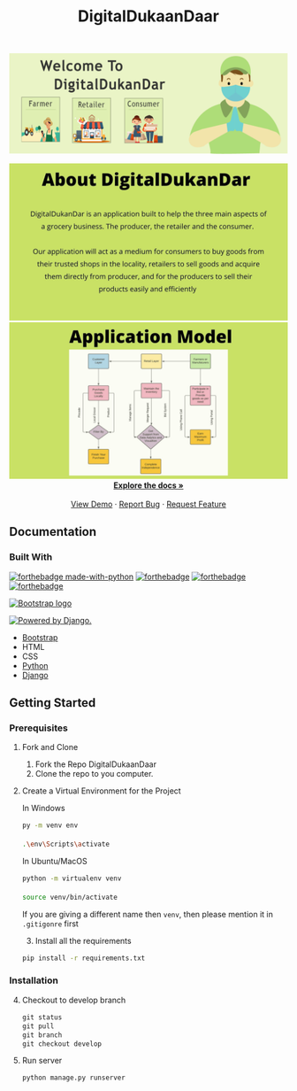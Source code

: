 <h1 align="center">DigitalDukaanDaar</h1>
<!-- PROJECT LOGO -->
<br />
<p align="center">
  <a href="https://github.com/anmolag10/1_PacManBytes">
    <img src="Images/card 3.png" alt="Logo">
  </a>

  

  <p align="center">
  <img src="Images/2.jpg" >
  <img src="Images/6.jpg">
    <br />
    <a href="https://github.com/anmolag10/1_PacManBytes/blob/main/README.md"><strong>Explore the docs »</strong></a>
    <br />
    <br />
    <a href="https://github.com/anmolag10/1_PacManBytes/blob/main/README.md">View Demo</a>
    ·
    <a href="https://github.com/anmolag10/1_PacManBytes/issues">Report Bug</a>
    ·
    <a href="https://github.com/anmolag10/1_PacManBytes/issues">Request Feature</a>
  </p>
</p>

<!-- Documentation -->
## Documentation



### Built With
[![forthebadge made-with-python](http://ForTheBadge.com/images/badges/made-with-python.svg)](https://www.python.org/)
[![forthebadge](https://forthebadge.com/images/badges/uses-html.svg)](https://forthebadge.com)
[![forthebadge](https://forthebadge.com/images/badges/uses-js.svg)](https://forthebadge.com)
[![forthebadge](https://forthebadge.com/images/badges/uses-css.svg)](https://forthebadge.com)

<a href="https://getbootstrap.com/">
    <img src="https://getbootstrap.com/docs/5.0/assets/brand/bootstrap-logo-shadow.png" alt="Bootstrap logo" width="60" height="50">
</a>

<a href="http://www.djangoproject.com/"><img src="https://www.djangoproject.com/m/img/badges/djangopowered126x54.gif" border="0" alt="Powered by Django." title="Powered by Django." /></a>

* [Bootstrap](https://getbootstrap.com)
* HTML
* CSS
* [Python](https://www.python.org/downloads/)
* [Django](https://www.djangoproject.com/)

<!-- GETTING STARTED -->
## Getting Started

### Prerequisites

1. Fork and Clone
    <ol>
    <li>Fork the Repo DigitalDukaanDaar</li>
    <li>Clone the repo to you computer.</li>
    </ol>

2. Create a Virtual Environment for the Project

    In Windows
    ```bash
   py -m venv env
    
   .\env\Scripts\activate

    ```

    In Ubuntu/MacOS
    ```bash
    python -m virtualenv venv
    
    source venv/bin/activate
    ```
   
   If you are giving a different name then `venv`, then please mention it in `.gitigonre` first
   
   3. Install all the requirements

    ```bash
    pip install -r requirements.txt
    ```
   
### Installation
   

  4. Checkout to develop branch
       ```git
      git status
      git pull
      git branch
      git checkout develop

  5. Run server
      ```bash
      python manage.py runserver
      ```
 
